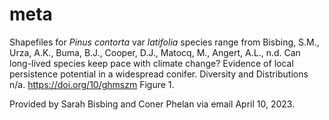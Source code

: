 # meta

Shapefiles for *Pinus contorta* var *latifolia* species range from  Bisbing, S.M., Urza, A.K., Buma, B.J., Cooper, D.J., Matocq, M., Angert, A.L., n.d. Can long-lived species keep pace with climate change? Evidence of local persistence potential in a widespread conifer. Diversity and Distributions n/a. https://doi.org/10/ghmszm Figure 1. 

Provided by Sarah Bisbing and Coner Phelan via email April 10, 2023.

